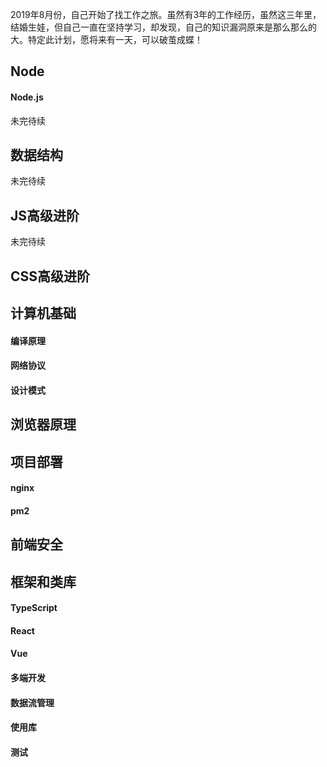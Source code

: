2019年8月份，自己开始了找工作之旅。虽然有3年的工作经历，虽然这三年里，结婚生娃，但自己一直在坚持学习，却发现，自己的知识漏洞原来是那么那么的大。特定此计划，愿将来有一天，可以破茧成蝶！



## Node

#### Node.js

未完待续

## 数据结构

未完待续

## JS高级进阶

未完待续

## CSS高级进阶

## 计算机基础

#### 编译原理

#### 网络协议

#### 设计模式

## 浏览器原理

## 项目部署

#### nginx

#### pm2

## 前端安全

## 框架和类库

#### TypeScript

#### React

#### Vue

#### 多端开发

#### 数据流管理

#### 使用库

#### 测试